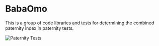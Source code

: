 # BabaOmo
This is a group of code libraries and tests for determining the combined paternity index in paternity tests.

![Paternity Tests](http://dna-fingerprinting.weebly.com/uploads/4/5/0/6/4506479/769635783_orig.jpg)

<!--### Pseudocode

**Input**

- Let **prior_probability** be the Prior Probability of Paternity (between 0 and 1)
- Child DNA Loci _(list of Child Allele Pairs for each DNA Marker)_
- Father DNA Loci _(list of Father Allele Pairs for each DNA Marker)_
- Allele Frequency Data of Father's Population Group
- Mother DNA Loci _(Optional)_

**Output**

- Paternity Index for each DNA Marker Locus
- Combined Paternity Index
- Probability of Paternity
- Result Statement (Verdict)

**Processing**

- Get Paternity Indices (Paternity Index for each DNA Marker)
  - Let **ret_list** be a List of Numbers
  - For each locus in Father Loci Data
    - Let **X** be 0.5
    - If (father.Locus.A == father.Locus.B) Then
      - Let **X** be 1
    - Let **Y** be 0
    - Let **similar_allele** be the common Allele value in Father and Child
    - If (**similar_allele** exists and is not zero) Then
      - **Y** = corresponding frequency of **similar_allele** in Allele Frequency Data of Father's Population Group
    - If (**Y** == 0) Then
      - Add 0 to **ret_list**
    - Else
      - Add **X** / **Y** x 100 to **ret_list**
  - return **ret_list**
- Let **combined_paternity_index** be the product of all values in **GetPaternityIndices()**
- Get Probability of Paternity (Final Result)
  - return (**combined_paternity_index** x **prior_probability**) / 
  ((**combined_paternity_index** x **prior_probability**) + (1 - **prior_probability**)) x 100
- Get Result Statement
  - If (**probability_of_paternity** == 0)
    - The Man can be excluded as the Biological Father of the child
  - Else if (**probability_of_paternity** >= 90 && **probability_of_paternity** < 100)
    - The Man can NOT be excluded as the Biological Father of the Child
  - Else
    - Hmm, looks like we have made a mistake here ... This should never happen-->